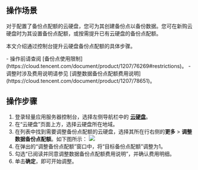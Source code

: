 

## 操作场景

对于配置了备份点配额的云硬盘，您可为其创建备份点以备份数据。您可在新购云硬盘时为其设置备份点配额，或按需提升已有云硬盘的备份点配额。

本文介绍通过控制台提升云硬盘备份点配额的具体步骤。


<dx-alert infotype="notice" title="">
- 操作前请查阅 [备份点使用限制](https://cloud.tencent.com/document/product/1207/76269#restrictions)。
- 调整时涉及费用说明请参见 [调整数据备份点配额费用说明](https://cloud.tencent.com/document/product/1207/78651)。
</dx-alert>


## 操作步骤
1. 登录轻量应用服务器控制台，选择左侧导航栏中的 **[云硬盘](https://console.cloud.tencent.com/lighthouse/cbs/index)**。
2. 在“云硬盘”页面上方，选择云硬盘所在地域。
3. 在列表中找到需要调整备份点配额的云硬盘，选择其所在行右侧的**更多** > **调整数据备份点配额**。如下图所示：
![](https://qcloudimg.tencent-cloud.cn/raw/c64a9d68c4b26a8f609379936499a539.png)
4. 在弹出的“调整备份点配额”窗口中，将“目标备份点配额”调整为1。
5. 勾选“已阅读并同意调整数据备份点配额费用说明”，并确认费用明细。
6. 单击**确定**，即可开始调整。
